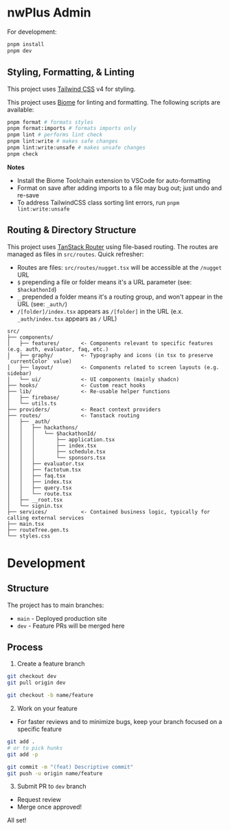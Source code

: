 # nwPlus Admin

For development:

```bash
pnpm install
pnpm dev
```


## Styling, Formatting, & Linting

This project uses [Tailwind CSS](https://tailwindcss.com/) v4 for styling.

This project uses [Biome](https://biomejs.dev/) for linting and formatting. The following scripts are available:


```bash
pnpm format # formats styles
pnpm format:imports # formats imports only
pnpm lint # performs lint check
pnpm lint:write # makes safe changes
pnpm lint:write:unsafe # makes unsafe changes
pnpm check
```

**Notes**
- Install the Biome Toolchain extension to VSCode for auto-formatting
- Format on save after adding imports to a file may bug out; just undo and re-save
- To address TailwindCSS class sorting lint errors, run `pnpm lint:write:unsafe`


## Routing & Directory Structure
This project uses [TanStack Router](https://tanstack.com/router) using file-based routing. The routes are managed as files in `src/routes`. Quick refresher:
- Routes are files: `src/routes/nugget.tsx` will be accessible at the `/nugget` URL 
- `$` prepending a file or folder means it's a URL parameter (see: `$hackathonId`)
- `_` prepended a folder means it's a routing group, and won't appear in the URL (see: `_auth/`)
- `/[folder]/index.tsx` appears as `/[folder]` in the URL (e.x. `_auth/index.tsx` appears as `/` URL)

```
src/
├── components/
│   ├── features/       <- Components relevant to specific features (e.g. auth, evaluator, faq, etc.)
│   ├── graphy/         <- Typography and icons (in tsx to preserve `currentColor` value)
│   ├── layout/         <- Components related to screen layouts (e.g. sidebar)
│   └── ui/             <- UI components (mainly shadcn)
├── hooks/              <- Custom react hooks
├── lib/                <- Re-usable helper functions
│   ├── firebase/
│   └── utils.ts
├── providers/          <- React context providers
├── routes/             <- Tanstack routing
│   ├── _auth/
│   │   ├── hackathons/
│   │   │   └── $hackathonId/
│   │   │       ├── application.tsx
│   │   │       ├── index.tsx
│   │   │       ├── schedule.tsx
│   │   │       └── sponsors.tsx
│   │   ├── evaluator.tsx
│   │   ├── factotum.tsx
│   │   ├── faq.tsx
│   │   ├── index.tsx
│   │   ├── query.tsx
│   │   └── route.tsx
│   ├── __root.tsx
│   └── signin.tsx
├── services/           <- Contained business logic, typically for calling external services
├── main.tsx
├── routeTree.gen.ts
└── styles.css
```

# Development

## Structure

The project has to main branches:

- `main` - Deployed production site
- `dev` - Feature PRs will be merged here

## Process

1. Create a feature branch
```bash
git checkout dev
git pull origin dev

git checkout -b name/feature
```

2. Work on your feature

- For faster reviews and to minimize bugs, keep your branch focused on a specific feature

```bash
git add .
# or to pick hunks
git add -p

git commit -m "(feat) Descriptive commit"
git push -u origin name/feature
```

3. Submit PR to `dev` branch

- Request review
- Merge once approved!

All set!
